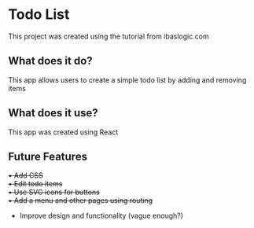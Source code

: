 # Todo List

This project was created using the tutorial from ibaslogic.com

## What does it do?

This app allows users to create a simple todo list by adding and removing items

## What does it use?

This app was created using React

## Future Features

~~• Add CSS~~  
~~• Edit todo items~~  
~~• Use SVG icons for buttons~~  
~~• Add a menu and other pages using routing~~  
  * Improve design and functionality (vague enough?)

